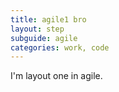 ```yaml
---
title: agile1 bro
layout: step
subguide: agile
categories: work, code
---
```


I'm layout one in agile.
